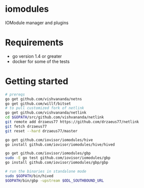 # iomodules
IOModule manager and plugins

# Requirements
* go version 1.4 or greater
* docker for some of the tests

# Getting started
```bash
# prereqs
go get github.com/vishvananda/netns
go get github.com/willf/bitset
# to pull customized fork of netlink
go get github.com/vishvananda/netlink
cd $GOPATH/src/github.com/vishvananda/netlink
git remote add drzaeus77 https://github.com/drzaeus77/netlink
git fetch drzaeus77
git reset --hard drzaeus77/master

go get github.com/iovisor/iomodules/hive
go install github.com/iovisor/iomodules/hive/hived

go get github.com/iovisor/iomodules/gbp
sudo -E go test github.com/iovisor/iomodules/gbp
go install github.com/iovisor/iomodules/gbp/gbp

# run the binaries in standalone mode
sudo $GOPATH/bin/hived
$GOPATH/bin/gbp -upstream $ODL_SOUTHBOUND_URL
```
